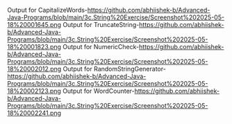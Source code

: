 Output for CapitalizeWords-https://github.com/abhiishek-b/Advanced-Java-Programs/blob/main/3c.String%20Exercise/Screenshot%202025-05-18%20001645.png
Output for TruncateString-https://github.com/abhiishek-b/Advanced-Java-Programs/blob/main/3c.String%20Exercise/Screenshot%202025-05-18%20001823.png
Output for NumericCheck-https://github.com/abhiishek-b/Advanced-Java-Programs/blob/main/3c.String%20Exercise/Screenshot%202025-05-18%20002012.png
Output for RandomStringGenerator-https://github.com/abhiishek-b/Advanced-Java-Programs/blob/main/3c.String%20Exercise/Screenshot%202025-05-18%20002123.png
Output for WordCounter-https://github.com/abhiishek-b/Advanced-Java-Programs/blob/main/3c.String%20Exercise/Screenshot%202025-05-18%20002241.png
